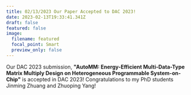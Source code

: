 ```yaml
---
title: 02/13/2023 Our Paper Accepted to DAC 2023!
date: 2023-02-13T19:33:41.341Z
draft: false
featured: false
image:
  filename: featured
  focal_point: Smart
  preview_only: false
---
```

Our DAC 2023 submission, **"AutoMM: Energy-Efficient Multi-Data-Type Matrix Multiply Design on Heterogeneous Programmable System-on-Chip"** is accepted in DAC 2023! Congratulations to my PhD students Jinming Zhuang and Zhuoping Yang!